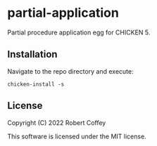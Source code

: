 # partial-application

Partial procedure application egg for CHICKEN 5.


## Installation

Navigate to the repo directory and execute:

    chicken-install -s


## License

Copyright (C) 2022 Robert Coffey

This software is licensed under the MIT license.
